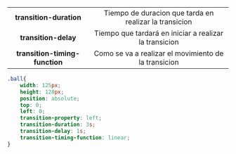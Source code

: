 <table style="text-align:center">
<tr>
<td>
<strong>transition-duration</strong>
</td>
<td> Tiempo de duracion que tarda en realizar la transicion</td>
</tr>
<tr>
<td>
<strong>transition-delay</strong>
</td>
<td> Tiempo que tardará en iniciar a realizar la transicion</td>
</tr>
<td>
<strong>transition-timing-function</strong>
</td>
<td>Como se va a realizar el movimiento de la transicion</td>
</tr>
</table>

```css
.ball{
    width: 125px;
    height: 128px;
    position: absolute;
    top: 0;
    left: 0;
    transition-property: left;
    transition-duration: 3s;
    transition-delay: 1s;
    transition-timing-function: linear;
}
```